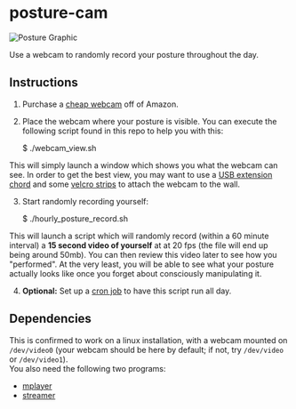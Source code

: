# posture-cam

![Posture Graphic](http://cdn2.ubergizmo.com/wp-content/uploads/2011/08/13-Posture.jpg)

Use a webcam to randomly record your posture throughout the day.

## Instructions

1. Purchase a [cheap webcam](http://www.amazon.com/Logitech-Webcam-Widescreen-Calling-Recording/dp/B004FHO5Y6/ref=sr_1_2?s=pc&ie=UTF8&qid=1454517691&sr=1-2&keywords=webcam) off of Amazon.

2. Place the webcam where your posture is visible. You can execute the following script found in this repo to help you with this:

    $ ./webcam_view.sh

 This will simply launch a window which shows you what the webcam can see. In order to get the best view, you may want to use a [USB extension chord](http://www.amazon.com/AmazonBasics-Extension-Cable--Male--Female/dp/B00NH11PEY/ref=sr_1_1?s=pc&ie=UTF8&qid=1454517832&sr=1-1&keywords=USB+extension+chord) and some [velcro strips](http://www.amazon.com/CableWholesale-4-Inch-Yards-Velcro-30CT-07115/dp/B000I97FJ2/ref=sr_1_1?s=pc&ie=UTF8&qid=1454517874&sr=1-1&keywords=velcro+strip) to attach the webcam to the wall.

3. Start randomly recording yourself:

    $ ./hourly_posture_record.sh

 This will launch a script which will randomly record (within a 60 minute interval) a **15 second video of yourself** at at 20 fps (the file will end up being around 50mb). You can then review this video later to see how you "performed". At the very least, you will be able to see what your posture actually looks like once you forget about consciously manipulating it.

4. **Optional:** Set up a [cron job](https://en.wikipedia.org/wiki/Cron) to have this script run all day.

## Dependencies

This is confirmed to work on a linux installation, with a webcam mounted on `/dev/video0` (your webcam should be here by default; if not, try `/dev/video` or `/dev/video1`).  
You also need the following two programs:

- [mplayer](https://wiki.archlinux.org/index.php/MPlayer)
- [streamer](http://linux.die.net/man/1/streamer)
